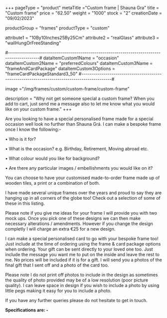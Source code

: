 +++
pageType = "product"
metaTitle ="Custom frame | Shauna Gra"
title = "Custom frame"
price = "62.50"
weight = "1000"
stock = "2"
creationDate = "09/02/2023"

productGroup = "frames"
productType = "custom"
 
attribute1 = "10By10Inches25By25Cm" 
attribute2 = "realGlass"
attribute3 = "wallHungOrFreeStanding"
 
#---------------------------------------------------------------------------------------------#
dataItemCustom1Name = "occasion"
dataItemCustom2Name = "preferredColours"
dataItemCustom3Name = "frameAndCardPackage"
dataItemCustom3Options = "frameCardPackageStandard3_50"
#---------------------------------------------------------------------------------------------#

image ="/img/frames/custom/custom-frame/custom-frame"
 
description = "Why not get someone special a custom frame? When you add to cart, just send me a message also to let me know what you would like on your custom frame."
+++

Are you looking to have a special personalised frame made for a special occasion well look no further than Shauna Grá.
I can make a bespoke frame once I know the following:-

• Who is it for?

• What is the occasion? e.g. Birthday, Retirement, Moving abroad etc.

• What colour would you like for background?

• Are there any particular images / embellishments you would like on it?

You can choose to have your customised made-to-order frame made up of wooden tiles, a print or a combination of both.

I have made several unique frames over the years and proud to say they are hanging up in all corners of the globe too! Check out a selection of some of these in this listing.

Please note if you give me ideas for your frame I will provide you with two mock ups. Once you pick one of these designs we can then make necessary alterations / amendments. However if you change the design completly I will charge an extra €25 for a new design.

I can make a special personalised card to go with your bespoke frame too! Just include at the time of ordering using the frame & card package options when ordering.
Your gift can be sent directly to your loved one too. Just include the message you want me to put on the inside and leave the rest to me. No prices will be included if it is for a gift. I will send you a photos of the final gift that I sent off and a photo of the card too.

Please note I do not print off photos to include in the design as sometimes the quality of photo provided may be of a low resolution (poor picture quality). I can leave space in design if you wish to include a photo by using little pegs making it easy for you to include a photo.

If you have any further queries please do not hesitate to get in touch.

**Specifications are: -**

